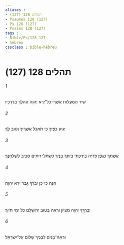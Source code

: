 ```yaml
---
aliases : 
- תהלים 128 (127)
- Psaumes 128 (127)
- Ps 128 (127)
- Psalms 128 (127)
tags : 
- Bible/Ps/128_127
- hébreu
cssclass : bible-hébreu
---
```


# תהלים 128 (127)

###### 1
שִׁיר הַמַּעֲלֹות אַשְׁרֵי כָּל־יְרֵא יְהוָה הַהֹלֵךְ בִּדְרָכָיו׃
###### 2
יְגִיעַ כַּפֶּיךָ כִּי תֹאכֵל אַשְׁרֶיךָ וְטֹוב לָךְ׃
###### 3
אֶשְׁתְּךָ׃ כְּגֶפֶן פֹּרִיָּה בְּיַרְכְּתֵי בֵיתֶךָ בָּנֶיךָ כִּשְׁתִלֵי זֵיתִים סָבִיב לְשֻׁלְחָנֶךָ׃
###### 4
הִנֵּה כִי־כֵן יְבֹרַךְ גָּבֶר יְרֵא יְהוָה׃
###### 5
יְבָרֶךְךָ יְהוָה מִצִּיֹּון וּרְאֵה בְּטוּב יְרוּשָׁלִָם כֹּל יְמֵי חַיֶּיךָ׃
###### 6
וּרְאֵה־בָנִים לְבָנֶיךָ שָׁלֹום עַל־יִשְׂרָאֵל׃
